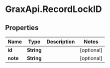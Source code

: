 # GraxApi.RecordLockID

## Properties
Name | Type | Description | Notes
------------ | ------------- | ------------- | -------------
**id** | **String** |  | [optional] 
**note** | **String** |  | [optional] 
